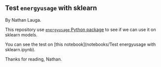 Test `energyusage` with sklearn
-----
By Nathan Lauga.

This repository use [`energyusage` Python package](https://github.com/responsibleproblemsolving/energy-usage) to see if we can use it on sklearn models.

You can see the test on [this notebook](notebooks/Test energyusage with sklearn.ipynb).

Thanks for reading,
Nathan.